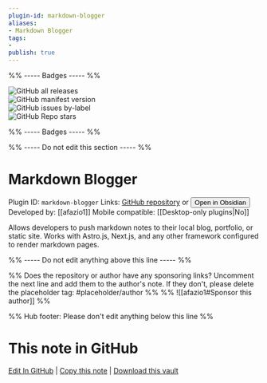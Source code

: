 ```yaml
---
plugin-id: markdown-blogger
aliases:
- Markdown Blogger
tags: 
- 
publish: true
---
```


%% ----- Badges ----- %%

![GitHub all releases](https://img.shields.io/github/downloads/afazio1/obsidian-markdown-blogger/total?color=573E7A&logo=github&style=for-the-badge)   
![GitHub manifest version](https://img.shields.io/github/manifest-json/v/afazio1/obsidian-markdown-blogger?color=573E7A&logo=github&style=for-the-badge)   
![GitHub issues by-label](https://img.shields.io/github/issues/afazio1/obsidian-markdown-blogger/help%20wanted?color=573E7A&logo=github&style=for-the-badge)   
![GitHub Repo stars](https://img.shields.io/github/stars/afazio1/obsidian-markdown-blogger?color=573E7A&logo=github&style=for-the-badge)

%% ----- Badges ----- %%

%% ----- Do not edit this section ----- %%

# Markdown Blogger

Plugin ID: `markdown-blogger`
Links: [GitHub repository](https://github.com/afazio1/obsidian-markdown-blogger) or [<button id=HH>Open in Obsidian</button>](obsidian://show-plugin?id=markdown-blogger)
Developed by: [[afazio1]]
Mobile compatible: [[Desktop-only plugins|No]]

Allows developers to push markdown notes to their local blog, portfolio, or static site. Works with Astro.js, Next.js, and any other framework configured to render markdown pages.

%% ----- Do not edit anything above this line ----- %% 

%% Does the repository or author have any sponsoring links? Uncomment the next line and add them to the author's note. If they don't, please delete the placeholder tag: #placeholder/author %%
%% ![[afazio1#Sponsor this author]] %%

%% Hub footer: Please don't edit anything below this line %%

# This note in GitHub

<span class="git-footer">[Edit In GitHub](https://github.dev/obsidian-community/obsidian-hub/blob/main/02%20-%20Community%20Expansions/02.05%20All%20Community%20Expansions/Plugins/markdown-blogger.md "git-hub-edit-note") | [Copy this note](https://raw.githubusercontent.com/obsidian-community/obsidian-hub/main/02%20-%20Community%20Expansions/02.05%20All%20Community%20Expansions/Plugins/markdown-blogger.md "git-hub-copy-note") | [Download this vault](https://github.com/obsidian-community/obsidian-hub/archive/refs/heads/main.zip "git-hub-download-vault") </span>
